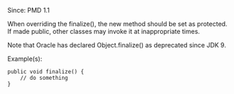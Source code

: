 Since: PMD 1.1

When overriding the finalize(), the new method should be set as protected.  If made public,
other classes may invoke it at inappropriate times.

Note that Oracle has declared Object.finalize() as deprecated since JDK 9.

Example(s):
```
public void finalize() {
    // do something
}
```
